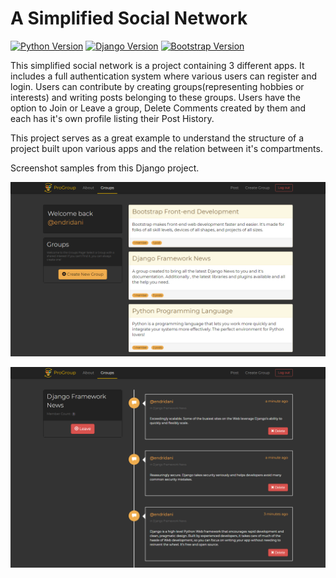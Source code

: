 # A Simplified Social Network

[![Python Version](https://img.shields.io/badge/python-3.6-blue.svg)](https://python.org)
[![Django Version](https://img.shields.io/badge/django-2.0.7-green.svg)](https://www.djangoproject.com/)
[![Bootstrap Version](https://img.shields.io/badge/bootstrap-3-63498b.svg)](https://getbootstrap.com/docs/3.3/)

This simplified social network is a project containing 3 different apps. It includes a full authentication system where various users
can register and login. Users can contribute by creating groups(representing hobbies or interests) and writing posts belonging to these
groups. Users have the option to Join or Leave a group, Delete Comments created by them and each has it's own profile listing their Post History.

This project serves as a great example to understand the structure of a project built upon various apps and the relation between it's 
compartments.

Screenshot samples from this Django project.

![My image](static/img/snpsh1.png)

![My image](static/img/snpsh2.png)
